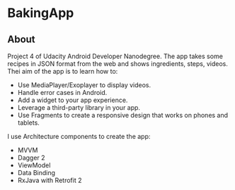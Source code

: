 # BakingApp

## About 
Project 4 of Udacity Android Developer Nanodegree. The app takes some recipes in JSON format from the web and shows ingredients, steps, videos.
Thei aim of the app is to learn how to:

- Use MediaPlayer/Exoplayer to display videos.
- Handle error cases in Android.
- Add a widget to your app experience.
- Leverage a third-party library in your app.
- Use Fragments to create a responsive design that works on phones and tablets.

I use Architecture components to create the app:

- MVVM
- Dagger 2
- ViewModel
- Data Binding
- RxJava with Retrofit 2
